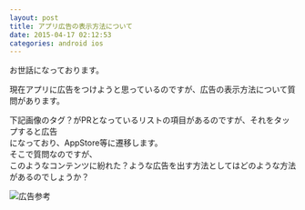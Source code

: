```yaml
---
layout: post
title: アプリ広告の表示方法について
date: 2015-04-17 02:12:53
categories: android ios
---
```

<!-- {% raw %} -->
<p>お世話になっております。</p>

<p>現在アプリに広告をつけようと思っているのですが、広告の表示方法について質問があります。</p>

<p>下記画像のタグ？がPRとなっているリストの項目があるのですが、それをタップすると広告<br>
になっており、AppStore等に遷移します。<br>
そこで質問なのですが、<br>
このようなコンテンツに紛れた？ような広告を出す方法としてはどのような方法があるのでしょうか？</p>

<p><img src="https://i.stack.imgur.com/1REMa.jpg" alt="広告参考"></p>
<!-- {% endraw %} -->
